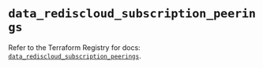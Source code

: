 # `data_rediscloud_subscription_peerings`

Refer to the Terraform Registry for docs: [`data_rediscloud_subscription_peerings`](https://registry.terraform.io/providers/redislabs/rediscloud/2.7.0/docs/data-sources/subscription_peerings).
